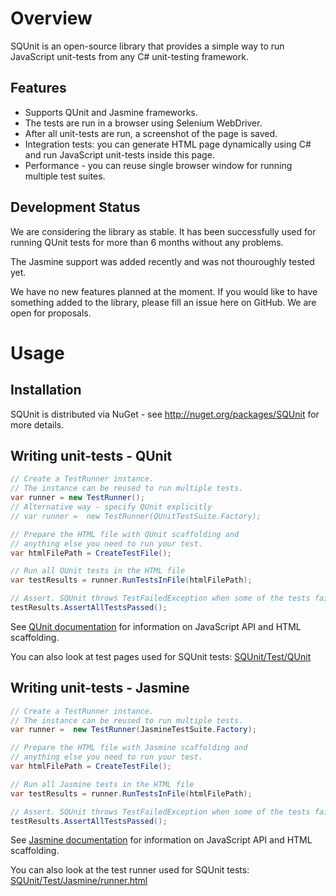 # Overview

SQUnit is an open-source library that provides a simple way to run JavaScript unit-tests from any C# unit-testing framework.

## Features

- Supports QUnit and Jasmine frameworks.
- The tests are run in a browser using Selenium WebDriver.
- After all unit-tests are run, a screenshot of the page is saved.
- Integration tests: you can generate HTML page dynamically using C# and run JavaScript unit-tests inside this page.
- Performance - you can reuse single browser window for running multiple test suites.

## Development Status

We are considering the library as stable. It has been successfully used for running QUnit tests for more than 6 months without any problems.

The Jasmine support was added recently and was not thouroughly tested yet.

We have no new features planned at the moment. If you would like to have something added to the library, please fill an issue here on GitHub. We are open for proposals.

# Usage

## Installation

SQUnit is distributed via NuGet - see http://nuget.org/packages/SQUnit for more details.

## Writing unit-tests - QUnit

```csharp
// Create a TestRunner instance.
// The instance can be reused to run multiple tests.
var runner = new TestRunner();
// Alternative way - specify QUnit explicitly
// var runner =  new TestRunner(QUnitTestSuite.Factory);

// Prepare the HTML file with QUnit scaffolding and
// anything else you need to run your test.
var htmlFilePath = CreateTestFile();

// Run all QUnit tests in the HTML file
var testResults = runner.RunTestsInFile(htmlFilePath);

// Assert. SQUnit throws TestFailedException when some of the tests failed.
testResults.AssertAllTestsPassed();
```

See [QUnit documentation](http://docs.jquery.com/QUnit) for information on JavaScript API and HTML scaffolding.

You can also look at test pages used for SQUnit tests: [SQUnit/Test/QUnit](https://github.com/Sqdw/SQUnit/tree/master/SQUnit/Test/QUnit)

## Writing unit-tests - Jasmine

```csharp
// Create a TestRunner instance.
// The instance can be reused to run multiple tests.
var runner =  new TestRunner(JasmineTestSuite.Factory);

// Prepare the HTML file with Jasmine scaffolding and
// anything else you need to run your test.
var htmlFilePath = CreateTestFile();

// Run all Jasmine tests in the HTML file
var testResults = runner.RunTestsInFile(htmlFilePath);

// Assert. SQUnit throws TestFailedException when some of the tests failed.
testResults.AssertAllTestsPassed();
```

See [Jasmine documentation](http://pivotal.github.com/jasmine/#section-The_Runner_and_Reporter) for information on JavaScript API and HTML scaffolding.

You can also look at the test runner used for SQUnit tests: [SQUnit/Test/Jasmine/runner.html](https://github.com/Sqdw/SQUnit/tree/master/SQUnit/Test/Jasmine/runner.html)
